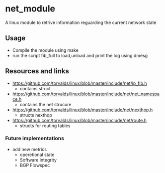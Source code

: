 # net_module
A linux module to retrive information reguarding the current network state 


## Usage 
- Compile the module using make
- run the script fib_full to load,unload and print the log using dmesg



## Resources and links 
- https://github.com/torvalds/linux/blob/master/include/net/ip_fib.h
    - contains struct
- https://github.com/torvalds/linux/blob/master/include/net/net_namespace.h
    - contains the net strucure 
- https://github.com/torvalds/linux/blob/master/include/net/nexthop.h
    - structs nexthop
- https://github.com/torvalds/linux/blob/master/include/net/route.h
    - structs for routing tables 

  
### Future implementations 
- add new metrics
  - operetional state
  - Software integrity
  - BGP Flowspec

